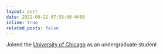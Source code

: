 ```yaml
---
layout: post
date: 2022-09-22 07:59:00-0400
inline: true
related_posts: false
---
```


Joined the <a href="https://www.uchicago.edu/">University of Chicago</a> as an undergraduate student

